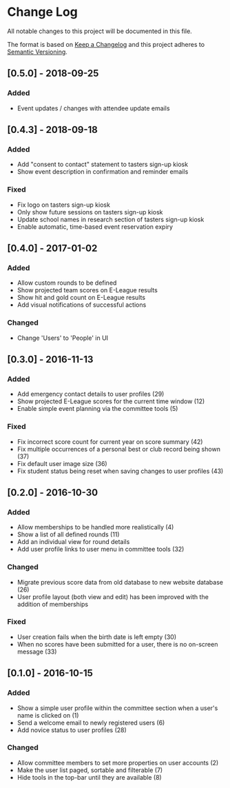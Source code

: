 # Change Log
All notable changes to this project will be documented in this file.

The format is based on [Keep a Changelog](http://keepachangelog.com/) 
and this project adheres to [Semantic Versioning](http://semver.org/).

## [0.5.0] - 2018-09-25
### Added
- Event updates / changes with attendee update emails

## [0.4.3] - 2018-09-18
### Added
- Add "consent to contact" statement to tasters sign-up kiosk
- Show event description in confirmation and reminder emails

### Fixed
- Fix logo on tasters sign-up kiosk
- Only show future sessions on tasters sign-up kiosk
- Update school names in research section of tasters sign-up kiosk
- Enable automatic, time-based event reservation expiry

## [0.4.0] - 2017-01-02
### Added
- Allow custom rounds to be defined
- Show projected team scores on E-League results
- Show hit and gold count on E-League results
- Add visual notifications of successful actions

### Changed
- Change 'Users' to 'People' in UI

## [0.3.0] - 2016-11-13
### Added
- Add emergency contact details to user profiles (29)
- Show projected E-League scores for the current time window (12)
- Enable simple event planning via the committee tools (5)

### Fixed
- Fix incorrect score count for current year on score summary (42)
- Fix multiple occurrences of a personal best or club record being shown (37)
- Fix default user image size (36)
- Fix student status being reset when saving changes to user profiles (43)

## [0.2.0] - 2016-10-30
### Added
- Allow memberships to be handled more realistically (4)
- Show a list of all defined rounds (11)
- Add an individual view for round details
- Add user profile links to user menu in committee tools (32)

### Changed
- Migrate previous score data from old database to new website database (26)
- User profile layout (both view and edit) has been improved with the addition of memberships

### Fixed
- User creation fails when the birth date is left empty (30)
- When no scores have been submitted for a user, there is no on-screen message (33)

## [0.1.0] - 2016-10-15
### Added
- Show a simple user profile within the committee section when a user's name is clicked on (1)
- Send a welcome email to newly registered users (6)
- Add novice status to user profiles (28)
   
### Changed
- Allow committee members to set more properties on user accounts (2)
- Make the user list paged, sortable and filterable (7)
- Hide tools in the top-bar until they are available (8)